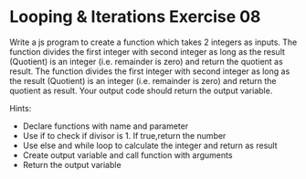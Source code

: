 # Looping & Iterations Exercise 08

Write a js program to create a function which takes 2 integers as inputs. The function divides the first integer with second integer as long as the result (Quotient) is an integer (i.e. remainder is zero) and return the quotient as result. The function divides the first integer with second integer as long as the result (Quotient) is an integer (i.e. remainder is zero) and return the quotient as result. Your output code should return the output variable.

Hints:

- Declare functions with name and parameter
- Use if to check if divisor is 1. If true,return the number
- Use else and while loop to calculate the integer and return as result
- Create output variable and call function with arguments
- Return the output variable